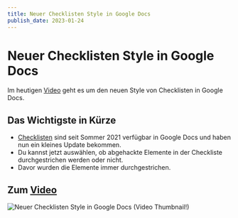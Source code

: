 ```yaml
---
title: Neuer Checklisten Style in Google Docs
publish_date: 2023-01-24
---
```


# Neuer Checklisten Style in Google Docs

Im heutigen [Video](https://youtu.be/dMUJw6kX6ZI) geht es um den neuen Style von Checklisten in Google Docs. 

## Das Wichtigste in Kürze

- [Checklisten](https://youtu.be/Sv6YPHyIWE4) sind seit Sommer 2021 verfügbar in Google Docs und haben nun ein kleines Update bekommen.
- Du kannst jetzt auswählen, ob abgehackte Elemente in der Checkliste durchgestrichen werden oder nicht.
- Davor wurden die Elemente immer durchgestrichen.

## Zum [Video](https://youtu.be/dMUJw6kX6ZI)

![Neuer Checklisten Style in Google Docs (Video Thumbnail!)](../thumbnails/Fertig420.jpg "Neuer Checklisten Style in Google Docs (Video Thumbnail!)")